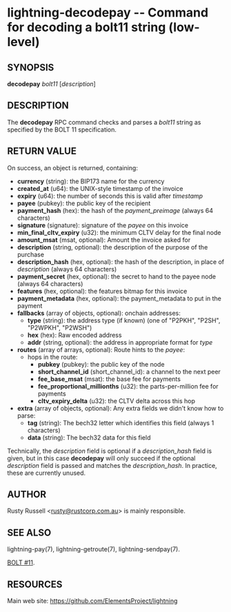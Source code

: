 lightning-decodepay -- Command for decoding a bolt11 string (low-level)
=======================================================================

SYNOPSIS
--------

**decodepay** *bolt11* [*description*]

DESCRIPTION
-----------

The **decodepay** RPC command checks and parses a *bolt11* string as
specified by the BOLT 11 specification.

RETURN VALUE
------------

[comment]: # (GENERATE-FROM-SCHEMA-START)
On success, an object is returned, containing:
- **currency** (string): the BIP173 name for the currency
- **created_at** (u64): the UNIX-style timestamp of the invoice
- **expiry** (u64): the number of seconds this is valid after *timestamp*
- **payee** (pubkey): the public key of the recipient
- **payment_hash** (hex): the hash of the *payment_preimage* (always 64 characters)
- **signature** (signature): signature of the *payee* on this invoice
- **min_final_cltv_expiry** (u32): the minimum CLTV delay for the final node
- **amount_msat** (msat, optional): Amount the invoice asked for
- **description** (string, optional): the description of the purpose of the purchase
- **description_hash** (hex, optional): the hash of the description, in place of *description* (always 64 characters)
- **payment_secret** (hex, optional): the secret to hand to the payee node (always 64 characters)
- **features** (hex, optional): the features bitmap for this invoice
- **payment_metadata** (hex, optional): the payment_metadata to put in the payment
- **fallbacks** (array of objects, optional): onchain addresses:
  - **type** (string): the address type (if known) (one of "P2PKH", "P2SH", "P2WPKH", "P2WSH")
  - **hex** (hex): Raw encoded address
  - **addr** (string, optional): the address in appropriate format for *type*
- **routes** (array of arrays, optional): Route hints to the *payee*:
  - hops in the route:
    - **pubkey** (pubkey): the public key of the node
    - **short_channel_id** (short_channel_id): a channel to the next peer
    - **fee_base_msat** (msat): the base fee for payments
    - **fee_proportional_millionths** (u32): the parts-per-million fee for payments
    - **cltv_expiry_delta** (u32): the CLTV delta across this hop
- **extra** (array of objects, optional): Any extra fields we didn't know how to parse:
  - **tag** (string): The bech32 letter which identifies this field (always 1 characters)
  - **data** (string): The bech32 data for this field

[comment]: # (GENERATE-FROM-SCHEMA-END)

Technically, the *description* field is optional if a
*description\_hash* field is given, but in this case **decodepay** will
only succeed if the optional *description* field is passed and matches
the *description\_hash*. In practice, these are currently unused.

AUTHOR
------

Rusty Russell <<rusty@rustcorp.com.au>> is mainly responsible.

SEE ALSO
--------

lightning-pay(7), lightning-getroute(7), lightning-sendpay(7).

[BOLT
\#11](https://github.com/lightningnetwork/lightning-rfc/blob/master/11-payment-encoding.md).

RESOURCES
---------

Main web site: <https://github.com/ElementsProject/lightning>

[comment]: # ( SHA256STAMP:bf17d3814458512bce1a242c2bbffe3bc560b7a150caed623def73b1b6f0a099)
